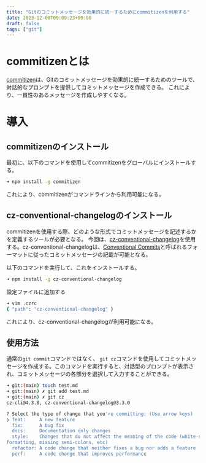 ```yaml
---
title: "Gitのコミットメッセージを効果的に統一するためにcommitizenを利用する"
date: 2023-12-08T09:00:23+09:00
draft: false
tags: ["git"] 
---
```

<!--more-->

# commitizenとは
[commitizen](https://www.npmjs.com/package/commitizen)は、Gitのコミットメッセージを効果的に統一するためのツールで、対話的なプロンプトを提供してコミットメッセージを作成できる。
これにより、一貫性のあるメッセージを作成しやすくなる。

# 導入
## commitizenのインストール
最初に、以下のコマンドを使用してcommitizenをグローバルにインストールする。
```.bash
➜ npm install -g commitizen
```
これにより、commitizenがコマンドラインから利用可能になる。

## cz-conventional-changelogのインストール
commitizenを使用する際、どのような形式でコミットメッセージを記述するかを定義するツールが必要となる。
今回は、[cz-conventional-changelog](https://github.com/commitizen/cz-conventional-changelog)を使用する。cz-conventional-changelogは、[Conventional Commits](https://www.conventionalcommits.org)と呼ばれるフォーマットに従ったコミットメッセージの記載が可能となる。

以下のコマンドを実行して、これをインストールする。
```.bash
➜ npm install -g cz-conventional-changelog
```
設定ファイルに追加する
```.bash
➜ vim .czrc
{ "path": "cz-conventional-changelog" }
```

これにより、cz-conventional-changelogが利用可能になる。
## 使用方法
通常の`git commit`コマンドではなく、 `git cz`コマンドを使用してコミットメッセージを作成する。このコマンドを実行すると、対話型のプロンプトが表示され、コミットメッセージの各部分を選択して入力することができる。
```.bash
➜ git:(main) touch test.md
➜ git:(main) ✗ git add test.md
➜ git:(main) ✗ git cz
cz-cli@4.3.0, cz-conventional-changelog@3.3.0

? Select the type of change that you're committing: (Use arrow keys)
❯ feat:     A new feature
  fix:      A bug fix
  docs:     Documentation only changes
  style:    Changes that do not affect the meaning of the code (white-space,
formatting, missing semi-colons, etc)
  refactor: A code change that neither fixes a bug nor adds a feature
  perf:     A code change that improves performance
```
